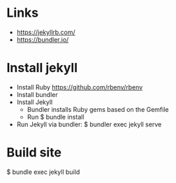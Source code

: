# Links

* https://jekyllrb.com/
* https://bundler.io/

# Install jekyll

* Install Ruby
  https://github.com/rbenv/rbenv
* Install bundler
* Install Jekyll
  * Bundler installs Ruby gems based on the Gemfile
  * Run $ bundle install
* Run Jekyll via bundler:
  $ bundler exec jekyll serve

# Build site

$ bundle exec jekyll build
